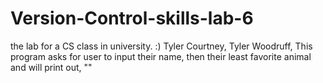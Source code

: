 # Version-Control-skills-lab-6
the lab for a CS class in university. :) 
Tyler Courtney, Tyler Woodruff, 
This program asks for user to input their name, then their least favorite animal and will print out, ""